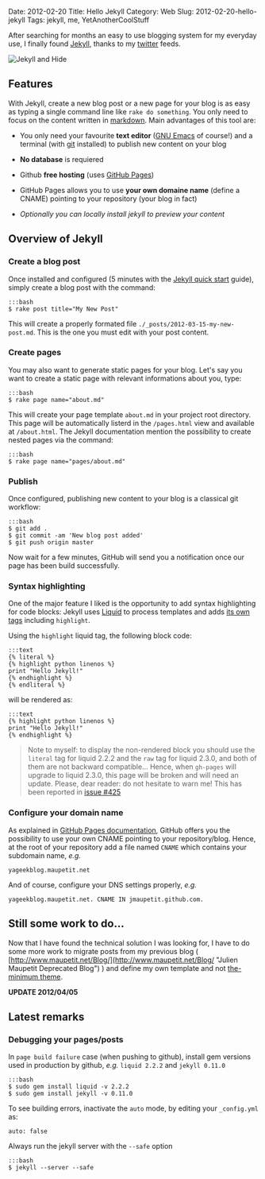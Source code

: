 Date: 2012-02-20
Title: Hello Jekyll
Category: Web
Slug: 2012-02-20-hello-jekyll
Tags: jekyll, me, YetAnotherCoolStuff

After searching for months an easy to use blogging system for my everyday use, I finally found [Jekyll](http://jekyllbootstrap.com/ "Jekyll boostrap project page"), thanks to my [twitter](https://twitter.com/#!/julienmaupetit "Twitter Julien Maupetit") feeds.

<img src="http://mskstatic.com/386/515/medias/photos/programmes/moins_de150000/132996/dr-jekyll-and-mr-hyde.jpg" alt="Jekyll and Hide" />

## Features

With Jekyll, create a new blog post or a new page for your blog is as easy as typing a single command line like `rake do something`. You only need to focus on the content written in [markdown](http://daringfireball.net/projects/markdown/syntax "Markdown syntax"). Main advantages of this tool are:

* You only need your favourite **text editor** ([GNU Emacs](http://www.gnu.org/software/emacs/ "GNU Emacs Project page") of course!) and a terminal (with [git](http://git-scm.com/ "git SCM") installed) to publish new content on your blog

* **No database** is requiered
* Github **free hosting** (uses [GitHub Pages](http://pages.github.com/ "GitHub Pages"))
* GitHub Pages allows you to use **your own domaine name** (define a CNAME) pointing to your repository (your blog in fact)
* *Optionally you can locally install jekyll to preview your content*

## Overview of Jekyll

### Create a blog post

Once installed and configured (5 minutes with the [Jekyll quick start](http://jekyllbootstrap.com/usage/jekyll-quick-start.html) guide), simply create a blog post with the command:

	:::bash
    $ rake post title="My New Post"

This will create a properly formated file `./_posts/2012-03-15-my-new-post.md`. This is the one you must edit with your post content.

### Create pages

You may also want to generate static pages for your blog. Let's say you want to create a static page with relevant informations about you, type:

	:::bash
    $ rake page name="about.md"

This will create your page template `about.md` in your project root directory. This page will be automatically listerd in the `/pages.html` view and available at `/about.html`. The Jekyll documentation mention the possibility to create nested pages via the command:

	:::bash
    $ rake page name="pages/about.md"

### Publish

Once configured, publishing new content to your blog is a classical git workflow:

	:::bash
    $ git add .
    $ git commit -am 'New blog post added'
    $ git push origin master

Now wait for a few minutes, GitHub will send you a notification once our page has been build successfully.

### Syntax highlighting

One of the major feature I liked is the opportunity to add syntax highlighting for code blocks: Jekyll uses [Liquid](http://www.liquidmarkup.org) to process templates and adds [its own tags](https://github.com/mojombo/jekyll/wiki/liquid-extensions "See Jekyll Liquid extensions") including `highlight`.

Using the `highlight` liquid tag, the following block code:

	:::text
	{% literal %}
    {% highlight python linenos %}
    print "Hello Jekyll!"
    {% endhighlight %}
	{% endliteral %}

will be rendered as:

	:::text
	{% highlight python linenos %}
	print "Hello Jekyll!"
	{% endhighlight %}


>Note to myself: to display the non-rendered block you should use the `literal` tag for liquid 2.2.2 and the `raw` tag for liquid 2.3.0, and both of them are not backward compatible... Hence, when `gh-pages` will upgrade to liquid 2.3.0, this page will be broken and will need an update. Please, dear reader: do not hesitate to warn me! This has been reported in [issue #425](https://github.com/mojombo/jekyll/issues/425)


### Configure your domain name

As explained in [GitHub Pages documentation](http://pages.github.com/#custom_domains "Read GitHub Pages Documentation"), GitHub offers you the possibility to use your own CNAME pointing to your repository/blog. Hence, at the root of your repository add a file named `CNAME` which contains your subdomain name, *e.g.*

    yageekblog.maupetit.net

And of course, configure your DNS settings properly, *e.g.*

    yageekblog.maupetit.net. CNAME IN jmaupetit.github.com.


## Still some work to do...

Now that I have found the technical solution I was looking for, I have to do some more work to migrate posts from my previous blog ( [http://www.maupetit.net/Blog/](http://www.maupetit.net/Blog/ "Julien Maupetit Deprecated Blog") ) and define my own template and not [the-minimum theme](http://themes.jekyllbootstrap.com/ "Theme for Jekyll-bootstrap").

**UPDATE 2012/04/05**

## Latest remarks

### Debugging your pages/posts

In `page build failure` case (when pushing to github), install gem versions used in production by github, *e.g.* `liquid 2.2.2` and `jekyll 0.11.0`

	:::bash
    $ sudo gem install liquid -v 2.2.2
    $ sudo gem install jekyll -v 0.11.0

To see building errors, inactivate the `auto` mode, by editing your `_config.yml` as:

    auto: false

Always run the jekyll server with the `--safe` option
	
	:::bash
    $ jekyll --server --safe
